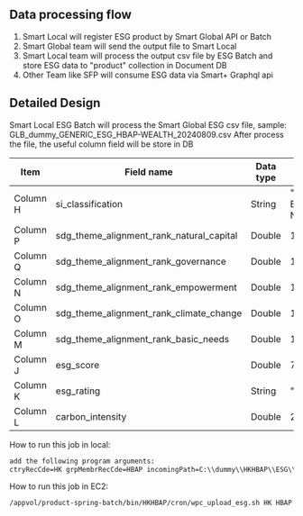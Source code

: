 ## Data processing flow

1. Smart Local will register ESG product by Smart Global API or Batch
2. Smart Global team will send the output file to Smart Local
3. Smart Local team will process the output csv file by ESG Batch and store ESG data to "product" collection in Document DB
4. Other Team like SFP will consume ESG data via Smart+ Graphql api

## Detailed Design
Smart Local ESG Batch will process the Smart Global ESG csv file, sample: GLB_dummy_GENERIC_ESG_HBAP-WEALTH_20240809.csv
After process the file, the useful column field will be store in DB

| Item | Field name                               | Data type | Possible value                                                    | Business name           | DB field name     |
|---|------------------------------------------|-----------|-------------------------------------------------------------------|-------------------------|-------------------|
| Column H	  | si_classification                        | String    | "ESG-ENHANCED", "NOT-ETI", "THEMATIC", "IMPACT", NULL(""/"NULL")  | SI Classification	      | siClass           |
| Column P	  | sdg_theme_alignment_rank_natural_capital | Double    | 1.0                                                               | SDG                     | sdgThmRkNatuCapt  |
| Column Q	  | sdg_theme_alignment_rank_governance	     | Double    | 1.0                                                               | SDG                     | sdgThmRkGov       |
| Column N	  | sdg_theme_alignment_rank_empowerment     | Double    | 1.0                                                               | SDG                     | sdgThmRkEmp       |
| Column O	  | sdg_theme_alignment_rank_climate_change	 | Double    | 1.0                                                               | SDG                     | sdgThmRkClimChg   |
| Column M	  | sdg_theme_alignment_rank_basic_needs     | Double    | 1.0                                                               | SDG                     | sdgThmRkBscNeeds  |
| Column J	  | esg_score                                | Double    | 7.56                                                              | ESG Score               | esgScore          |
| Column K	  | esg_rating                               | String    | "A","AA","AAA","B","BB","BBB"                                     | ESG Rating	             | esgRating         |
| Column L	  | carbon_intensity                         | Double    | 23.04                                                             | Carbon Intensity(WACI)	 | carbonIntens      |


How to run this job in local:
```xml
add the following program arguments:
ctryRecCde=HK grpMembrRecCde=HBAP incomingPath=C:\\dummy\\HKHBAP\\ESG\\ filePattern=GLB_dummy_GENERIC_ESG_HBAP-WEALTH_[0-9]*.csv
```

How to run this job in EC2:
```xml
/appvol/product-spring-batch/bin/HKHBAP/cron/wpc_upload_esg.sh HK HBAP
```


